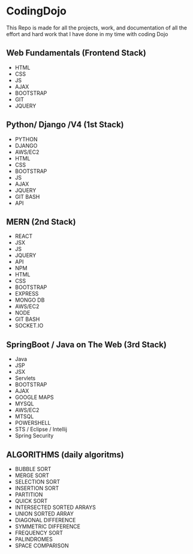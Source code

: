 # CodingDojo

This Repo is made for all the projects, work, and documentation of all the effort and hard work that I have done in my time with coding Dojo

## Web Fundamentals (Frontend Stack)
* HTML
* CSS
* JS
* AJAX
* BOOTSTRAP
* GIT
* JQUERY

## Python/ Django /V4 (1st Stack)
* PYTHON
* DJANGO
* AWS/EC2
* HTML
* CSS
* BOOTSTRAP
* JS
* AJAX
* JQUERY
* GIT BASH
* API

## MERN (2nd Stack)
* REACT
* JSX
* JS
* JQUERY
* API
* NPM
* HTML
* CSS
* BOOTSTRAP
* EXPRESS
* MONGO DB
* AWS/EC2
* NODE
* GIT BASH
* SOCKET.IO

## SpringBoot / Java on The Web (3rd Stack)
* Java
* JSP
* JSX
* Servlets
* BOOTSTRAP
* AJAX
* GOOGLE MAPS
* MYSQL
* AWS/EC2
* MTSQL
* POWERSHELL
* STS / Eclipse / Intellij
* Spring Security

## ALGORITHMS (daily algoritms)
* BUBBLE SORT
* MERGE SORT
* SELECTION SORT
* INSERTION SORT
* PARTITION
* QUICK SORT
* INTERSECTED SORTED ARRAYS
* UNION SORTED ARRAY
* DIAGONAL DIFFERENCE
* SYMMETRIC DIFFERENCE
* FREQUENCY SORT
* PALINDROMES
* SPACE COMPARISON

